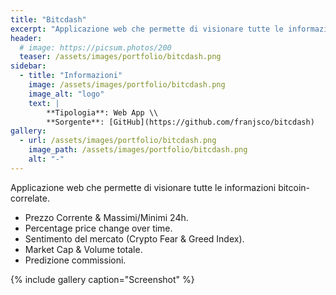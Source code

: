 ```yaml
---
title: "Bitcdash"
excerpt: "Applicazione web che permette di visionare tutte le informazioni bitcoin-correlate."
header:
  # image: https://picsum.photos/200
  teaser: /assets/images/portfolio/bitcdash.png
sidebar:
  - title: "Informazioni"
    image: /assets/images/portfolio/bitcdash.png
    image_alt: "logo"
    text: |
        **Tipologia**: Web App \\
        **Sorgente**: [GitHub](https://github.com/franjsco/bitcdash)
gallery:
  - url: /assets/images/portfolio/bitcdash.png
    image_path: /assets/images/portfolio/bitcdash.png
    alt: "-"
---
```


Applicazione web che permette di visionare tutte le informazioni bitcoin-correlate.

- Prezzo Corrente & Massimi/Minimi 24h.
- Percentage price change over time.
- Sentimento del mercato (Crypto Fear & Greed Index).
- Market Cap & Volume totale. 
- Predizione commissioni.

{% include gallery caption="Screenshot" %}